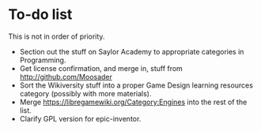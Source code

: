 # To-do list #

This is not in order of priority.

* Section out the stuff on Saylor Academy to appropriate categories in Programming.
* Get license confirmation, and merge in, stuff from http://github.com/Moosader
* Sort the Wikiversity stuff into a proper Game Design learning resources category (possibly with more materials).
* Merge https://libregamewiki.org/Category:Engines into the rest of the list.
* Clarify GPL version for epic-inventor.
